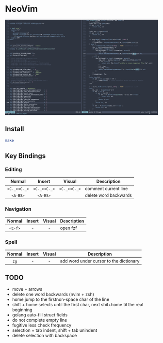 # NeoVim

![](.assets/screenshot.png)

## Install
```sh
make
```

## Key Bindings

### Editing

| Normal       | Insert       | Visual       | Description                     |
|:------------:|:------------:|:------------:|---------------------------------|
| `<C-_><C-_>` | `<C-_><C-_>` | `<C-_><C-_>` | comment current line            |
| `<A-BS>`     | `<A-BS>`     |              | delete word backwards           |

### Navigation

| Normal       | Insert       | Visual       | Description                     |
|:------------:|:------------:|:------------:|---------------------------------|
| `<C-f>`      | -            | -            | open fzf                        |


### Spell


| Normal       | Insert       | Visual       | Description                             |
|:------------:|:------------:|:------------:|-----------------------------------------|
| `zg`         | -            | -            | add word under cursor to the dictionary |

## TODO

* move + arrows
* delete one word backwards (nvim + zsh)
* home jump to the firstnon-space char of the line
* shift + home selects until the first char, next shit+home til the real beginning
* golang auto-fill struct fields
* do not complete empty line
* fugitive less check frequency
* selection + tab indent, shift + tab unindent
* delete selection with backspace


